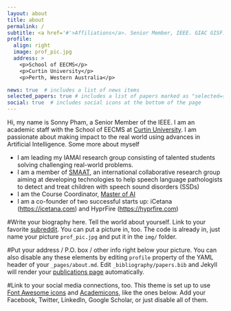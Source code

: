 ```yaml
---
layout: about
title: about
permalink: /
subtitle: <a href='#'>Affiliations</a>. Senior Member, IEEE. GIAC GISF. 
profile:
  align: right
  image: prof_pic.jpg
  address: >
    <p>School of EECMS</p>
    <p>Curtin University</p>
    <p>Perth, Western Australia</p>

news: true  # includes a list of news items
selected_papers: true # includes a list of papers marked as "selected={true}"
social: true  # includes social icons at the bottom of the page
---
```


Hi, my name is Sonny Pham, a Senior Member of the IEEE. I am an academic staff with the School of EECMS at [Curtin University](https://www.curtin.edu.au). I am passionate about making impact to the real world using advances in Artificial Intelligence. Some more about myself
* I am leading my IAMAI research group consisting of talented students solving challenging real-world problems.
* I am a member of [SMAAT](https://smaat.org), an international collaborative research group aiming at developing technologies to help speech language pathologists to detect and treat children with speech sound disorders (SSDs)
* I am the Course Coordinator, [Master of AI](https://study.curtin.edu.au/offering/course-pg-master-of-artificial-intelligence--mc-aintl)
* I am a co-founder of two successful starts up: iCetana (https://icetana.com) and HyprFire (https://hyprfire.com)


#Write your biography here. Tell the world about yourself. Link to your favorite [subreddit](http://reddit.com). You can put a picture in, too. The code is already in, just name your picture `prof_pic.jpg` and put it in the `img/` folder.

#Put your address / P.O. box / other info right below your picture. You can also disable any these elements by editing `profile` property of the YAML header of your `_pages/about.md`. Edit `_bibliography/papers.bib` and Jekyll will render your [publications page](/al-folio/publications/) automatically.

#Link to your social media connections, too. This theme is set up to use [Font Awesome icons](http://fortawesome.github.io/Font-Awesome/) and [Academicons](https://jpswalsh.github.io/academicons/), like the ones below. Add your Facebook, Twitter, LinkedIn, Google Scholar, or just disable all of them.
